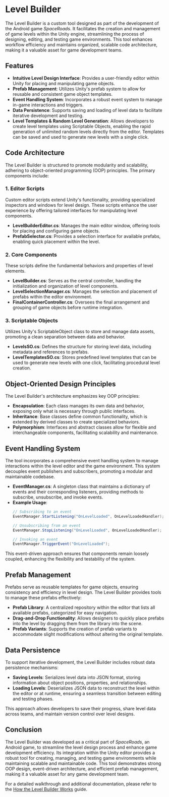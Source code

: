 # Level Builder

The Level Builder is a custom tool designed as part of the development of the Android game *SpaceRoads*. It facilitates the creation and management of game levels within the Unity engine, streamlining the process of designing, editing, and testing game environments. This tool enhances workflow efficiency and maintains organized, scalable code architecture, making it a valuable asset for game development teams.

## Features

- **Intuitive Level Design Interface**: Provides a user-friendly editor within Unity for placing and manipulating game objects.
- **Prefab Management**: Utilizes Unity's prefab system to allow for reusable and consistent game object templates.
- **Event Handling System**: Incorporates a robust event system to manage in-game interactions and triggers.
- **Data Persistence**: Supports saving and loading of level data to facilitate iterative development and testing.
- **Level Templates & Random Level Generation**: Allows developers to create level templates using Scriptable Objects, enabling the rapid generation of unlimited random levels directly from the editor. Templates can be saved and used to generate new levels with a single click.

## Code Architecture

The Level Builder is structured to promote modularity and scalability, adhering to object-oriented programming (OOP) principles. The primary components include:

### 1. Editor Scripts

Custom editor scripts extend Unity's functionality, providing specialized inspectors and windows for level design. These scripts enhance the user experience by offering tailored interfaces for manipulating level components.

- **LevelBuilderEditor.cs**: Manages the main editor window, offering tools for placing and configuring game objects.
- **PrefabSelector.cs**: Provides a selection interface for available prefabs, enabling quick placement within the level.

### 2. Core Components

These scripts define the fundamental behaviors and properties of level elements.

- **LevelBuilder.cs**: Serves as the central controller, handling the initialization and organization of level components.
- **LevelSelectionManager.cs**: Manages the selection and placement of prefabs within the editor environment.
- **FinalContainerController.cs**: Oversees the final arrangement and grouping of game objects before runtime integration.

### 3. Scriptable Objects

Utilizes Unity's ScriptableObject class to store and manage data assets, promoting a clean separation between data and behavior.

- **LevelsSO.cs**: Defines the structure for storing level data, including metadata and references to prefabs.
- **LevelTemplatesSO.cs**: Stores predefined level templates that can be used to generate new levels with one click, facilitating procedural level creation.

## Object-Oriented Design Principles

The Level Builder's architecture emphasizes key OOP principles:

- **Encapsulation**: Each class manages its own data and behavior, exposing only what is necessary through public interfaces.
- **Inheritance**: Base classes define common functionality, which is extended by derived classes to create specialized behaviors.
- **Polymorphism**: Interfaces and abstract classes allow for flexible and interchangeable components, facilitating scalability and maintenance.

## Event Handling System

The tool incorporates a comprehensive event handling system to manage interactions within the level editor and the game environment. This system decouples event publishers and subscribers, promoting a modular and maintainable codebase.

- **EventManager.cs**: A singleton class that maintains a dictionary of events and their corresponding listeners, providing methods to subscribe, unsubscribe, and invoke events.
- **Example Usage**:
  ```csharp
  // Subscribing to an event
  EventManager.StartListening("OnLevelLoaded", OnLevelLoadedHandler);

  // Unsubscribing from an event
  EventManager.StopListening("OnLevelLoaded", OnLevelLoadedHandler);

  // Invoking an event
  EventManager.TriggerEvent("OnLevelLoaded");
  ```

This event-driven approach ensures that components remain loosely coupled, enhancing the flexibility and testability of the system.

## Prefab Management

Prefabs serve as reusable templates for game objects, ensuring consistency and efficiency in level design. The Level Builder provides tools to manage these prefabs effectively:

- **Prefab Library**: A centralized repository within the editor that lists all available prefabs, categorized for easy navigation.
- **Drag-and-Drop Functionality**: Allows designers to quickly place prefabs into the level by dragging them from the library into the scene.
- **Prefab Variants**: Supports the creation of prefab variants to accommodate slight modifications without altering the original template.

## Data Persistence

To support iterative development, the Level Builder includes robust data persistence mechanisms:

- **Saving Levels**: Serializes level data into JSON format, storing information about object positions, properties, and relationships.
- **Loading Levels**: Deserializes JSON data to reconstruct the level within the editor or at runtime, ensuring a seamless transition between editing and testing phases.

This approach allows developers to save their progress, share level data across teams, and maintain version control over level designs.

## Conclusion

The Level Builder was developed as a critical part of *SpaceRoads*, an Android game, to streamline the level design process and enhance game development efficiency. Its integration within the Unity editor provides a robust tool for creating, managing, and testing game environments while maintaining scalable and maintainable code. This tool demonstrates strong OOP design, event-driven architecture, and efficient prefab management, making it a valuable asset for any game development team.

For a detailed walkthrough and additional documentation, please refer to the [How the Level Builder Works](https://github.com/MrNiceGameMaker/Level-Builder/blob/main/How%20the%20level%20builder%20works.pdf) guide.

